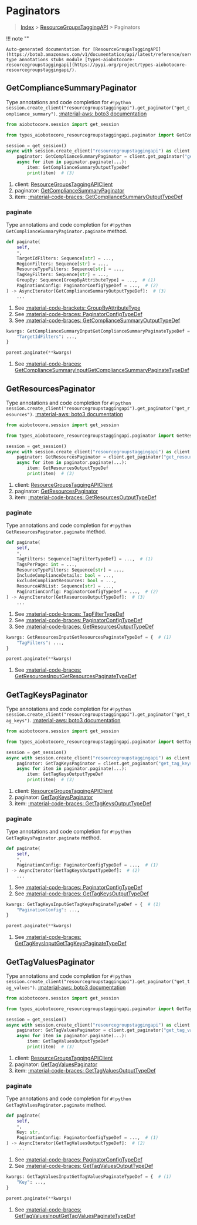 # Paginators

> [Index](../README.md) > [ResourceGroupsTaggingAPI](./README.md) > Paginators

!!! note ""

    Auto-generated documentation for [ResourceGroupsTaggingAPI](https://boto3.amazonaws.com/v1/documentation/api/latest/reference/services/resourcegroupstaggingapi.html#ResourceGroupsTaggingAPI)
    type annotations stubs module [types-aiobotocore-resourcegroupstaggingapi](https://pypi.org/project/types-aiobotocore-resourcegroupstaggingapi/).

## GetComplianceSummaryPaginator

Type annotations and code completion for `#!python session.create_client("resourcegroupstaggingapi").get_paginator("get_compliance_summary")`.
[:material-aws: boto3 documentation](https://boto3.amazonaws.com/v1/documentation/api/latest/reference/services/resourcegroupstaggingapi.html#ResourceGroupsTaggingAPI.Paginator.GetComplianceSummary)

```python title="Usage example"
from aiobotocore.session import get_session

from types_aiobotocore_resourcegroupstaggingapi.paginator import GetComplianceSummaryPaginator

session = get_session()
async with session.create_client("resourcegroupstaggingapi") as client:  # (1)
    paginator: GetComplianceSummaryPaginator = client.get_paginator("get_compliance_summary")  # (2)
    async for item in paginator.paginate(...):
        item: GetComplianceSummaryOutputTypeDef
        print(item)  # (3)
```

1. client: [ResourceGroupsTaggingAPIClient](./client.md)
2. paginator: [GetComplianceSummaryPaginator](./paginators.md#getcompliancesummarypaginator)
3. item: [:material-code-braces: GetComplianceSummaryOutputTypeDef](./type_defs.md#getcompliancesummaryoutputtypedef) 


### paginate

Type annotations and code completion for `#!python GetComplianceSummaryPaginator.paginate` method.

```python title="Method definition"
def paginate(
    self,
    *,
    TargetIdFilters: Sequence[str] = ...,
    RegionFilters: Sequence[str] = ...,
    ResourceTypeFilters: Sequence[str] = ...,
    TagKeyFilters: Sequence[str] = ...,
    GroupBy: Sequence[GroupByAttributeType] = ...,  # (1)
    PaginationConfig: PaginatorConfigTypeDef = ...,  # (2)
) -> AsyncIterator[GetComplianceSummaryOutputTypeDef]:  # (3)
    ...
```

1. See [:material-code-brackets: GroupByAttributeType](./literals.md#groupbyattributetype) 
2. See [:material-code-braces: PaginatorConfigTypeDef](./type_defs.md#paginatorconfigtypedef) 
3. See [:material-code-braces: GetComplianceSummaryOutputTypeDef](./type_defs.md#getcompliancesummaryoutputtypedef) 


```python title="Usage example with kwargs"
kwargs: GetComplianceSummaryInputGetComplianceSummaryPaginateTypeDef = {  # (1)
    "TargetIdFilters": ...,
}

parent.paginate(**kwargs)
```

1. See [:material-code-braces: GetComplianceSummaryInputGetComplianceSummaryPaginateTypeDef](./type_defs.md#getcompliancesummaryinputgetcompliancesummarypaginatetypedef) 
## GetResourcesPaginator

Type annotations and code completion for `#!python session.create_client("resourcegroupstaggingapi").get_paginator("get_resources")`.
[:material-aws: boto3 documentation](https://boto3.amazonaws.com/v1/documentation/api/latest/reference/services/resourcegroupstaggingapi.html#ResourceGroupsTaggingAPI.Paginator.GetResources)

```python title="Usage example"
from aiobotocore.session import get_session

from types_aiobotocore_resourcegroupstaggingapi.paginator import GetResourcesPaginator

session = get_session()
async with session.create_client("resourcegroupstaggingapi") as client:  # (1)
    paginator: GetResourcesPaginator = client.get_paginator("get_resources")  # (2)
    async for item in paginator.paginate(...):
        item: GetResourcesOutputTypeDef
        print(item)  # (3)
```

1. client: [ResourceGroupsTaggingAPIClient](./client.md)
2. paginator: [GetResourcesPaginator](./paginators.md#getresourcespaginator)
3. item: [:material-code-braces: GetResourcesOutputTypeDef](./type_defs.md#getresourcesoutputtypedef) 


### paginate

Type annotations and code completion for `#!python GetResourcesPaginator.paginate` method.

```python title="Method definition"
def paginate(
    self,
    *,
    TagFilters: Sequence[TagFilterTypeDef] = ...,  # (1)
    TagsPerPage: int = ...,
    ResourceTypeFilters: Sequence[str] = ...,
    IncludeComplianceDetails: bool = ...,
    ExcludeCompliantResources: bool = ...,
    ResourceARNList: Sequence[str] = ...,
    PaginationConfig: PaginatorConfigTypeDef = ...,  # (2)
) -> AsyncIterator[GetResourcesOutputTypeDef]:  # (3)
    ...
```

1. See [:material-code-braces: TagFilterTypeDef](./type_defs.md#tagfiltertypedef) 
2. See [:material-code-braces: PaginatorConfigTypeDef](./type_defs.md#paginatorconfigtypedef) 
3. See [:material-code-braces: GetResourcesOutputTypeDef](./type_defs.md#getresourcesoutputtypedef) 


```python title="Usage example with kwargs"
kwargs: GetResourcesInputGetResourcesPaginateTypeDef = {  # (1)
    "TagFilters": ...,
}

parent.paginate(**kwargs)
```

1. See [:material-code-braces: GetResourcesInputGetResourcesPaginateTypeDef](./type_defs.md#getresourcesinputgetresourcespaginatetypedef) 
## GetTagKeysPaginator

Type annotations and code completion for `#!python session.create_client("resourcegroupstaggingapi").get_paginator("get_tag_keys")`.
[:material-aws: boto3 documentation](https://boto3.amazonaws.com/v1/documentation/api/latest/reference/services/resourcegroupstaggingapi.html#ResourceGroupsTaggingAPI.Paginator.GetTagKeys)

```python title="Usage example"
from aiobotocore.session import get_session

from types_aiobotocore_resourcegroupstaggingapi.paginator import GetTagKeysPaginator

session = get_session()
async with session.create_client("resourcegroupstaggingapi") as client:  # (1)
    paginator: GetTagKeysPaginator = client.get_paginator("get_tag_keys")  # (2)
    async for item in paginator.paginate(...):
        item: GetTagKeysOutputTypeDef
        print(item)  # (3)
```

1. client: [ResourceGroupsTaggingAPIClient](./client.md)
2. paginator: [GetTagKeysPaginator](./paginators.md#gettagkeyspaginator)
3. item: [:material-code-braces: GetTagKeysOutputTypeDef](./type_defs.md#gettagkeysoutputtypedef) 


### paginate

Type annotations and code completion for `#!python GetTagKeysPaginator.paginate` method.

```python title="Method definition"
def paginate(
    self,
    *,
    PaginationConfig: PaginatorConfigTypeDef = ...,  # (1)
) -> AsyncIterator[GetTagKeysOutputTypeDef]:  # (2)
    ...
```

1. See [:material-code-braces: PaginatorConfigTypeDef](./type_defs.md#paginatorconfigtypedef) 
2. See [:material-code-braces: GetTagKeysOutputTypeDef](./type_defs.md#gettagkeysoutputtypedef) 


```python title="Usage example with kwargs"
kwargs: GetTagKeysInputGetTagKeysPaginateTypeDef = {  # (1)
    "PaginationConfig": ...,
}

parent.paginate(**kwargs)
```

1. See [:material-code-braces: GetTagKeysInputGetTagKeysPaginateTypeDef](./type_defs.md#gettagkeysinputgettagkeyspaginatetypedef) 
## GetTagValuesPaginator

Type annotations and code completion for `#!python session.create_client("resourcegroupstaggingapi").get_paginator("get_tag_values")`.
[:material-aws: boto3 documentation](https://boto3.amazonaws.com/v1/documentation/api/latest/reference/services/resourcegroupstaggingapi.html#ResourceGroupsTaggingAPI.Paginator.GetTagValues)

```python title="Usage example"
from aiobotocore.session import get_session

from types_aiobotocore_resourcegroupstaggingapi.paginator import GetTagValuesPaginator

session = get_session()
async with session.create_client("resourcegroupstaggingapi") as client:  # (1)
    paginator: GetTagValuesPaginator = client.get_paginator("get_tag_values")  # (2)
    async for item in paginator.paginate(...):
        item: GetTagValuesOutputTypeDef
        print(item)  # (3)
```

1. client: [ResourceGroupsTaggingAPIClient](./client.md)
2. paginator: [GetTagValuesPaginator](./paginators.md#gettagvaluespaginator)
3. item: [:material-code-braces: GetTagValuesOutputTypeDef](./type_defs.md#gettagvaluesoutputtypedef) 


### paginate

Type annotations and code completion for `#!python GetTagValuesPaginator.paginate` method.

```python title="Method definition"
def paginate(
    self,
    *,
    Key: str,
    PaginationConfig: PaginatorConfigTypeDef = ...,  # (1)
) -> AsyncIterator[GetTagValuesOutputTypeDef]:  # (2)
    ...
```

1. See [:material-code-braces: PaginatorConfigTypeDef](./type_defs.md#paginatorconfigtypedef) 
2. See [:material-code-braces: GetTagValuesOutputTypeDef](./type_defs.md#gettagvaluesoutputtypedef) 


```python title="Usage example with kwargs"
kwargs: GetTagValuesInputGetTagValuesPaginateTypeDef = {  # (1)
    "Key": ...,
}

parent.paginate(**kwargs)
```

1. See [:material-code-braces: GetTagValuesInputGetTagValuesPaginateTypeDef](./type_defs.md#gettagvaluesinputgettagvaluespaginatetypedef) 
